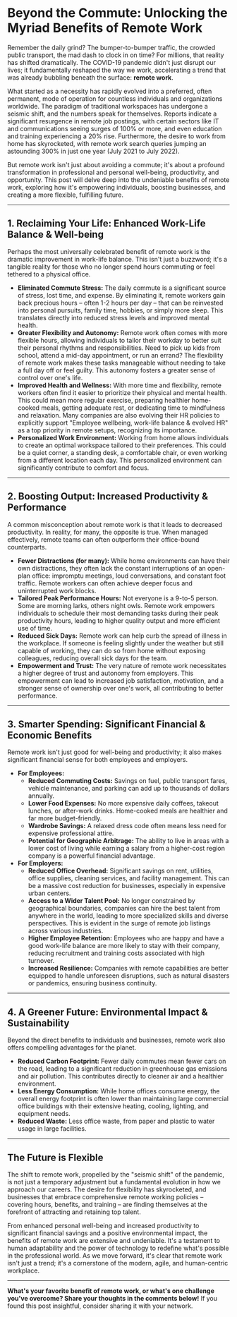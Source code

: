 # Beyond the Commute: Unlocking the Myriad Benefits of Remote Work

Remember the daily grind? The bumper-to-bumper traffic, the crowded public transport, the mad dash to clock in on time? For millions, that reality has shifted dramatically. The COVID-19 pandemic didn't just disrupt our lives; it fundamentally reshaped the way we work, accelerating a trend that was already bubbling beneath the surface: **remote work**.

What started as a necessity has rapidly evolved into a preferred, often permanent, mode of operation for countless individuals and organizations worldwide. The paradigm of traditional workspaces has undergone a seismic shift, and the numbers speak for themselves. Reports indicate a significant resurgence in remote job postings, with certain sectors like IT and communications seeing surges of 100% or more, and even education and training experiencing a 20% rise. Furthermore, the desire to work from home has skyrocketed, with remote work search queries jumping an astounding 300% in just one year (July 2021 to July 2022).

But remote work isn't just about avoiding a commute; it's about a profound transformation in professional and personal well-being, productivity, and opportunity. This post will delve deep into the undeniable benefits of remote work, exploring how it's empowering individuals, boosting businesses, and creating a more flexible, fulfilling future.

---

## 1. Reclaiming Your Life: Enhanced Work-Life Balance & Well-being

Perhaps the most universally celebrated benefit of remote work is the dramatic improvement in work-life balance. This isn't just a buzzword; it's a tangible reality for those who no longer spend hours commuting or feel tethered to a physical office.

*   **Eliminated Commute Stress:** The daily commute is a significant source of stress, lost time, and expense. By eliminating it, remote workers gain back precious hours – often 1-2 hours per day – that can be reinvested into personal pursuits, family time, hobbies, or simply more sleep. This translates directly into reduced stress levels and improved mental health.
*   **Greater Flexibility and Autonomy:** Remote work often comes with more flexible hours, allowing individuals to tailor their workday to better suit their personal rhythms and responsibilities. Need to pick up kids from school, attend a mid-day appointment, or run an errand? The flexibility of remote work makes these tasks manageable without needing to take a full day off or feel guilty. This autonomy fosters a greater sense of control over one's life.
*   **Improved Health and Wellness:** With more time and flexibility, remote workers often find it easier to prioritize their physical and mental health. This could mean more regular exercise, preparing healthier home-cooked meals, getting adequate rest, or dedicating time to mindfulness and relaxation. Many companies are also evolving their HR policies to explicitly support "Employee wellbeing, work-life balance & evolved HR" as a top priority in remote setups, recognizing its importance.
*   **Personalized Work Environment:** Working from home allows individuals to create an optimal workspace tailored to their preferences. This could be a quiet corner, a standing desk, a comfortable chair, or even working from a different location each day. This personalized environment can significantly contribute to comfort and focus.

---

## 2. Boosting Output: Increased Productivity & Performance

A common misconception about remote work is that it leads to decreased productivity. In reality, for many, the opposite is true. When managed effectively, remote teams can often outperform their office-bound counterparts.

*   **Fewer Distractions (for many):** While home environments can have their own distractions, they often lack the constant interruptions of an open-plan office: impromptu meetings, loud conversations, and constant foot traffic. Remote workers can often achieve deeper focus and uninterrupted work blocks.
*   **Tailored Peak Performance Hours:** Not everyone is a 9-to-5 person. Some are morning larks, others night owls. Remote work empowers individuals to schedule their most demanding tasks during their peak productivity hours, leading to higher quality output and more efficient use of time.
*   **Reduced Sick Days:** Remote work can help curb the spread of illness in the workplace. If someone is feeling slightly under the weather but still capable of working, they can do so from home without exposing colleagues, reducing overall sick days for the team.
*   **Empowerment and Trust:** The very nature of remote work necessitates a higher degree of trust and autonomy from employers. This empowerment can lead to increased job satisfaction, motivation, and a stronger sense of ownership over one's work, all contributing to better performance.

---

## 3. Smarter Spending: Significant Financial & Economic Benefits

Remote work isn't just good for well-being and productivity; it also makes significant financial sense for both employees and employers.

*   **For Employees:**
    *   **Reduced Commuting Costs:** Savings on fuel, public transport fares, vehicle maintenance, and parking can add up to thousands of dollars annually.
    *   **Lower Food Expenses:** No more expensive daily coffees, takeout lunches, or after-work drinks. Home-cooked meals are healthier and far more budget-friendly.
    *   **Wardrobe Savings:** A relaxed dress code often means less need for expensive professional attire.
    *   **Potential for Geographic Arbitrage:** The ability to live in areas with a lower cost of living while earning a salary from a higher-cost region company is a powerful financial advantage.
*   **For Employers:**
    *   **Reduced Office Overhead:** Significant savings on rent, utilities, office supplies, cleaning services, and facility management. This can be a massive cost reduction for businesses, especially in expensive urban centers.
    *   **Access to a Wider Talent Pool:** No longer constrained by geographical boundaries, companies can hire the best talent from anywhere in the world, leading to more specialized skills and diverse perspectives. This is evident in the surge of remote job listings across various industries.
    *   **Higher Employee Retention:** Employees who are happy and have a good work-life balance are more likely to stay with their company, reducing recruitment and training costs associated with high turnover.
    *   **Increased Resilience:** Companies with remote capabilities are better equipped to handle unforeseen disruptions, such as natural disasters or pandemics, ensuring business continuity.

---

## 4. A Greener Future: Environmental Impact & Sustainability

Beyond the direct benefits to individuals and businesses, remote work also offers compelling advantages for the planet.

*   **Reduced Carbon Footprint:** Fewer daily commutes mean fewer cars on the road, leading to a significant reduction in greenhouse gas emissions and air pollution. This contributes directly to cleaner air and a healthier environment.
*   **Less Energy Consumption:** While home offices consume energy, the overall energy footprint is often lower than maintaining large commercial office buildings with their extensive heating, cooling, lighting, and equipment needs.
*   **Reduced Waste:** Less office waste, from paper and plastic to water usage in large facilities.

---

## The Future is Flexible

The shift to remote work, propelled by the "seismic shift" of the pandemic, is not just a temporary adjustment but a fundamental evolution in how we approach our careers. The desire for flexibility has skyrocketed, and businesses that embrace comprehensive remote working policies – covering hours, benefits, and training – are finding themselves at the forefront of attracting and retaining top talent.

From enhanced personal well-being and increased productivity to significant financial savings and a positive environmental impact, the benefits of remote work are extensive and undeniable. It's a testament to human adaptability and the power of technology to redefine what's possible in the professional world. As we move forward, it's clear that remote work isn't just a trend; it's a cornerstone of the modern, agile, and human-centric workplace.

---

**What's your favorite benefit of remote work, or what's one challenge you've overcome? Share your thoughts in the comments below!** If you found this post insightful, consider sharing it with your network.